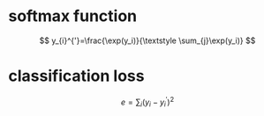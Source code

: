 # softmax function
$$
y_{i}^{'}=\frac{\exp(y_i)}{\textstyle \sum_{j}\exp(y_i)}
$$
# classification loss
$$
e=\sum_{i}(y_{i}-y_{i}^')^2
$$
